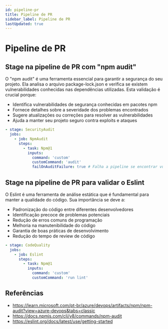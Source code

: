 ```yaml
---
id: pipeline-pr
title: Pipeline de PR
sidebar_label: Pipeline de PR
lastUpdated: true
---
```


# Pipeline de PR

## Stage na pipeline de PR com "npm audit"

O "npm audit" é uma ferramenta essencial para garantir a segurança do seu
projeto. Ela analisa o arquivo package-lock.json e verifica se existem
vulnerabilidades conhecidas nas dependências utilizadas. Esta validação é
crucial porque:

- Identifica vulnerabilidades de segurança conhecidas em pacotes npm
- Fornece detalhes sobre a severidade dos problemas encontrados
- Sugere atualizações ou correções para resolver as vulnerabilidades
- Ajuda a manter seu projeto seguro contra exploits e ataques

```yaml
- stage: SecurityAudit
  jobs:
    - job: NpmAudit
      steps:
        - task: Npm@1
          inputs:
            command: 'custom'
            customCommand: 'audit'
            failOnAuditFailure: true # Falha a pipeline se encontrar vulnerabilidades críticas
```

## Stage na pipeline de PR para validar o Eslint

O Eslint é uma ferramenta de análise estática que é fundamental para manter a
qualidade do código. Sua importância se deve a:

- Padronização do código entre diferentes desenvolvedores
- Identificação precoce de problemas potenciais
- Redução de erros comuns de programação
- Melhoria na manutenibilidade do código
- Garantia de boas práticas de desenvolvimento
- Redução do tempo de review de código

```yaml
- stage: CodeQuality
  jobs:
    - job: Eslint
      steps:
        - task: Npm@1
          inputs:
            command: 'custom'
            customCommand: 'run lint'
```

## Referências

- https://learn.microsoft.com/pt-br/azure/devops/artifacts/npm/npm-audit?view=azure-devops&tabs=classic
- https://docs.npmjs.com/cli/v8/commands/npm-audit
- https://eslint.org/docs/latest/use/getting-started

